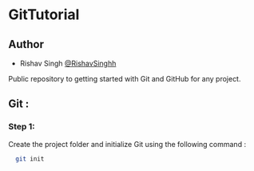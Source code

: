 # GitTutorial

## Author

- Rishav Singh [@RishavSinghh](https://github.com/RishavSinghh)

Public repository to getting started with Git and GitHub for any project.

## Git :

### Step 1:

Create the project folder and initialize Git using the following command :

```bash
  git init
```
